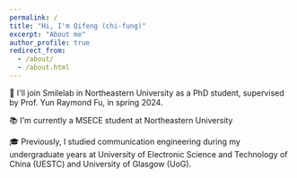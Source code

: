 ```yaml
---
permalink: /
title: "Hi, I'm Qifeng (chi-fung)"
excerpt: "About me"
author_profile: true
redirect_from: 
  - /about/
  - /about.html
---
```


🧐 I'll join Smilelab in Northeastern University as a PhD student, supervised by Prof. Yun Raymond Fu, in spring 2024.

📚 I'm currently a MSECE student at Northeastern University

🎓 Previously, I studied communication engineering during my undergraduate years at University of Electronic Science and Technology of China (UESTC) and University of Glasgow (UoG).
